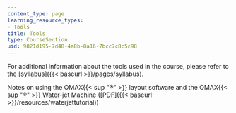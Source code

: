 ```yaml
---
content_type: page
learning_resource_types:
- Tools
title: Tools
type: CourseSection
uid: 9821d195-7d48-4a8b-8a16-7bcc7c8c5c98
---
```


For additional information about the tools used in the course, please refer to the [syllabus]({{< baseurl >}}/pages/syllabus).

Notes on using the OMAX{{< sup "®" >}} layout software and the OMAX{{< sup "®" >}} Water-jet Machine ([PDF]({{< baseurl >}}/resources/waterjettutorial))